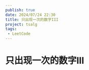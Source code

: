 ```yaml
---
publish: true
date: 2024/07/24 22:30
title: 只出现一次的数字III
project: tsalg
tags:
 - LeetCode
---
```


# 只出现一次的数字III
